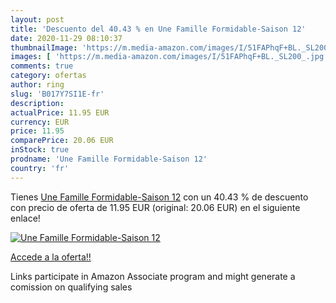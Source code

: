 ```yaml
---
layout: post
title: 'Descuento del 40.43 % en Une Famille Formidable-Saison 12'
date: 2020-11-29 08:10:37
thumbnailImage: 'https://m.media-amazon.com/images/I/51FAPhqF+BL._SL200_.jpg'
images: [ 'https://m.media-amazon.com/images/I/51FAPhqF+BL._SL200_.jpg' ]
comments: true
category: ofertas
author: ring
slug: 'B017Y7SI1E-fr'
description:
actualPrice: 11.95 EUR
currency: EUR
price: 11.95
comparePrice: 20.06 EUR
inStock: true
prodname: 'Une Famille Formidable-Saison 12'
country: 'fr'
---
```


Tienes [Une Famille Formidable-Saison 12](https://www.amazon.fr/dp/B017Y7SI1E/?tag=tolees0d-21) con un 40.43 % de descuento con precio de oferta de 11.95 EUR (original: 20.06 EUR) en el siguiente enlace!

[![Une Famille Formidable-Saison 12](https://m.media-amazon.com/images/I/51FAPhqF+BL._SL200_.jpg)](https://www.amazon.fr/dp/B017Y7SI1E/?tag=tolees0d-21)

[Accede a la oferta!!](https://www.amazon.fr/dp/B017Y7SI1E/?tag=tolees0d-21)

Links participate in Amazon Associate program and might generate a comission on qualifying sales


